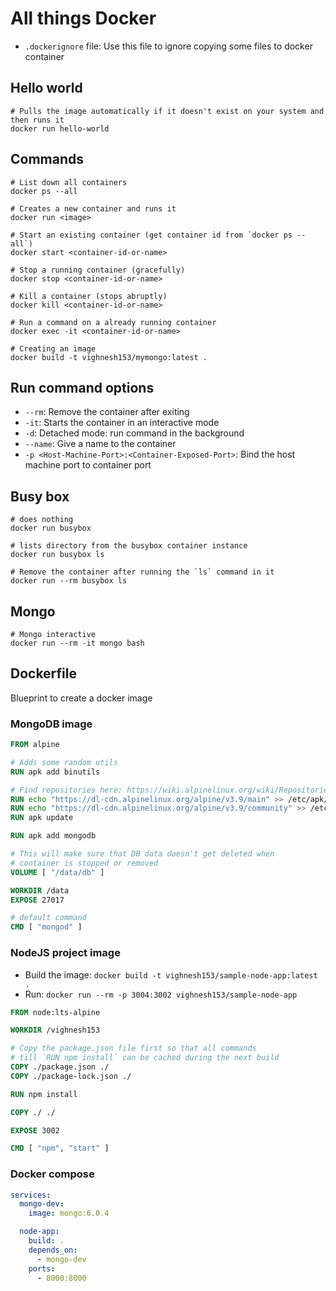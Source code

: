 # All things Docker

- `.dockerignore` file: Use this file to ignore copying some files to docker container

## Hello world

```shell
# Pulls the image automatically if it doesn't exist on your system and then runs it
docker run hello-world
```

## Commands

```shell
# List down all containers
docker ps --all

# Creates a new container and runs it
docker run <image>

# Start an existing container (get container id from `docker ps --all`)
docker start <container-id-or-name>

# Stop a running container (gracefully)
docker stop <container-id-or-name>

# Kill a container (stops abruptly)
docker kill <container-id-or-name>

# Run a command on a already running container
docker exec -it <container-id-or-name>

# Creating an image
docker build -t vighnesh153/mymongo:latest .
```

## Run command options

- `--rm`: Remove the container after exiting
- `-it`: Starts the container in an interactive mode
- `-d`: Detached mode: run command in the background
- `--name`: Give a name to the container
- `-p <Host-Machine-Port>:<Container-Exposed-Port>`: Bind the host machine port to container port

## Busy box

```shell
# does nothing
docker run busybox

# lists directory from the busybox container instance
docker run busybox ls

# Remove the container after running the `ls` command in it
docker run --rm busybox ls
```

## Mongo

```shell
# Mongo interactive
docker run --rm -it mongo bash
```

## Dockerfile

Blueprint to create a docker image

### MongoDB image

```dockerfile
FROM alpine

# Adds some random utils
RUN apk add binutils

# Find repositories here: https://wiki.alpinelinux.org/wiki/Repositories
RUN echo "https://dl-cdn.alpinelinux.org/alpine/v3.9/main" >> /etc/apk/repositories
RUN echo "https://dl-cdn.alpinelinux.org/alpine/v3.9/community" >> /etc/apk/repositories
RUN apk update

RUN apk add mongodb

# This will make sure that DB data doesn't get deleted when
# container is stopped or removed
VOLUME [ "/data/db" ]

WORKDIR /data
EXPOSE 27017

# default command
CMD [ "mongod" ]
```

### NodeJS project image

- Build the image: `docker build -t vighnesh153/sample-node-app:latest .`
- Run: `docker run --rm -p 3004:3002 vighnesh153/sample-node-app`

```dockerfile
FROM node:lts-alpine

WORKDIR /vighnesh153

# Copy the package.json file first so that all commands
# till `RUN npm install` can be cached during the next build
COPY ./package.json ./
COPY ./package-lock.json ./

RUN npm install

COPY ./ ./

EXPOSE 3002

CMD [ "npm", "start" ]
```

### Docker compose

```yaml
services:
  mongo-dev:
    image: mongo:6.0.4

  node-app:
    build: .
    depends_on:
      - mongo-dev
    ports:
      - 8000:8000
```

